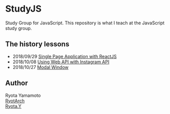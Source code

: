 # StudyJS
Study Group for JavaScript.
This repository is what I teach at the JavaScript study group.

## The history lessons
- 2018/09/29 [Single Page Application with ReactJS](https://github.com/Restoration/SPAWR)
- 2018/10/08 [Using Web API with Instagram API](https://github.com/Restoration/StudyJS/tree/master/instagram-web-api)
- 2018/10/27 [Modal Window](https://github.com/Restoration/StudyJS/tree/master/modal-window)

## Author  
Ryota Yamamoto  
[RyotArch](https://github.com/Restoration)  
[Ryota.Y](http://developer-ryota.com)  

